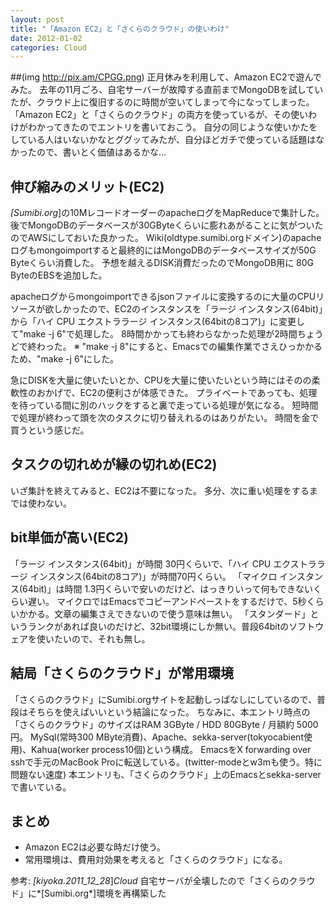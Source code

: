 ```yaml
---
layout: post
title: "「Amazon EC2」と「さくらのクラウド」の使いわけ"
date: 2012-01-02
categories: Cloud
---
```

##(img http://pix.am/CPGG.png)
正月休みを利用して、Amazon EC2で遊んでみた。
去年の11月ごろ、自宅サーバーが故障する直前までMongoDBを試していたが、クラウド上に復旧するのに時間が空いてしまって今になってしまった。
「Amazon EC2」と「さくらのクラウド」の両方を使っているが、その使いわけがわかってきたのでエントリを書いておこう。
自分の同じような使いかたをしている人はいないかなとググッてみたが、自分ほどガチで使っている話題はなかったので、書いとく価値はあるかな…

## 伸び縮みのメリット(EC2)
*[Sumibi.org*]の10MレコードオーダーのapacheログをMapReduceで集計した。
後でMongoDBのデータベースが30GByteくらいに膨れあがることに気がついたのでAWSにしておいた良かった。
Wiki(oldtype.sumibi.orgドメイン)のapacheログもmongoimportすると最終的にはMongoDBのデータベースサイズが50G Byteくらい消費した。
予想を越えるDISK消費だったのでMongoDB用に 80G ByteのEBSを追加した。

apacheログからmongoimportできるjsonファイルに変換するのに大量のCPUリソースが欲しかったので、EC2のインスタンスを「ラージ インスタンス(64bit)」から「ハイ CPU エクストララージ インスタンス(64bitの8コア)」に変更して"make -j 6"で処理した。
8時間かかっても終わらなかった処理が2時間ちょうどで終わった。
※ "make -j 8"にすると、Emacsでの編集作業でさえひっかかるため、"make -j 6"にした。

急にDISKを大量に使いたいとか、CPUを大量に使いたいという時にはそのの柔軟性のおかげで、EC2の便利さが体感できた。
プライベートであっても、処理を待っている間に別のハックをすると裏で走っている処理が気になる。
短時間で処理が終わって頭を次のタスクに切り替えれるのはありがたい。
時間を金で買うという感じだ。

## タスクの切れめが縁の切れめ(EC2)
いざ集計を終えてみると、EC2は不要になった。
多分、次に重い処理をするまでは使わない。

## bit単価が高い(EC2)
「ラージ インスタンス(64bit)」が時間 30円くらいで、「ハイ CPU エクストララージ インスタンス(64bitの8コア)」が時間70円くらい。
「マイクロ インスタンス(64bit)」は時間 1.3円くらいで安いのだけど、はっきりいって何もできないくらい遅い。
マイクロではEmacsでコピーアンドペーストをするだけで、5秒くらいかかる。文章の編集さえできないので使う意味は無い。
「スタンダード」というランクがあれば良いのだけど、32bit環境にしか無い。普段64bitのソフトウェアを使いたいので、それも無し。

## 結局「さくらのクラウド」が常用環境
「さくらのクラウド」にSumibi.orgサイトを起動しっぱなしにしているので、普段はそちらを使えばいいという結論になった。
ちなみに、本エントリ時点の「さくらのクラウド」のサイズはRAM 3GByte / HDD 80GByte / 月額約 5000円。
MySql(常時300 MByte消費)、Apache、sekka-server(tokyocabient使用)、Kahua(worker process10個)という構成。
EmacsをX forwarding over sshで手元のMacBook Proに転送している。(twitter-modeとw3mも使う。特に問題ない速度)
本エントリも、「さくらのクラウド」上のEmacsとsekka-serverで書いている。

## まとめ
- Amazon EC2は必要な時だけ使う。
- 常用環境は、費用対効果を考えると「さくらのクラウド」になる。

参考:
 *[kiyoka.2011_12_28*]*Cloud* 自宅サーバが全壊したので「さくらのクラウド」に*[Sumibi.org*]環境を再構築した
